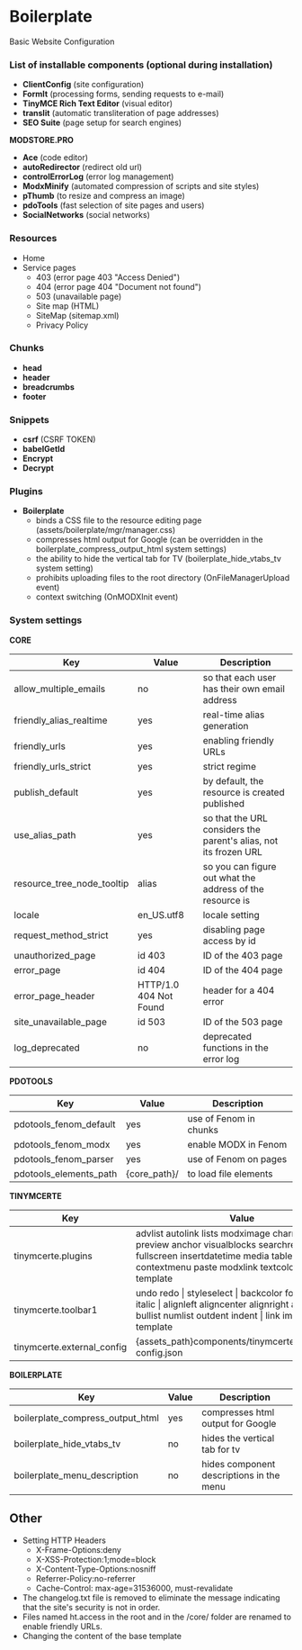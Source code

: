 # Boilerplate
Basic Website Configuration

### List of installable components (optional during installation)
 - **ClientConfig** (site configuration)
 - **FormIt** (processing forms, sending requests to e-mail)
 - **TinyMCE Rich Text Editor** (visual editor)
 - **translit** (automatic transliteration of page addresses)
 - **SEO Suite** (page setup for search engines)

  **MODSTORE.PRO**
 - **Ace** (code editor)
 - **autoRedirector** (redirect old url)
 - **controlErrorLog** (error log management)
 - **ModxMinify** (automated compression of scripts and site styles)
 - **pThumb** (to resize and compress an image)
 - **pdoTools** (fast selection of site pages and users)
 - **SocialNetworks** (social networks)
 

### Resources
 - Home
 - Service pages
    - 403 (error page 403 "Access Denied")
    - 404 (error page 404 "Document not found")
    - 503 (unavailable page)
    - Site map (HTML)
    - SiteMap (sitemap.xml)
    - Privacy Policy

### Chunks
 - **head** 
 - **header**
 - **breadcrumbs**
 - **footer**

### Snippets
 - **csrf** (CSRF TOKEN)
 - **babelGetId**
 - **Encrypt**
 - **Decrypt**

### Plugins
 - **Boilerplate**
    - binds a CSS file to the resource editing page (assets/boilerplate/mgr/manager.css)
    - compresses html output for Google (can be overridden in the boilerplate_compress_output_html system settings)
    - the ability to hide the vertical tab for TV (boilerplate_hide_vtabs_tv system setting)
    - prohibits uploading files to the root directory (OnFileManagerUpload event) 
    - context switching (OnMODXInit event)
 
### System settings
**CORE**
 
 | Key                         | Value                  | Description                                                      |
 |-----------------------------|------------------------|------------------------------------------------------------------| 
 | allow_multiple_emails       | no                     | so that each user has their own email address                    |
 | friendly_alias_realtime     | yes                    | real-time alias generation                                       |
 | friendly_urls               | yes                    | enabling friendly URLs                                           |
 | friendly_urls_strict        | yes                    | strict regime                                                    |
 | publish_default             | yes                    | by default, the resource is created published                    |
 | use_alias_path              | yes                    | so that the URL considers the parent's alias, not its frozen URL |
 | resource_tree_node_tooltip  | alias                  | so you can figure out what the address of the resource is        |
 | locale                      | en_US.utf8             | locale setting                                                   |
 | request_method_strict       | yes                    | disabling page access by id                                      |
 | unauthorized_page           | id 403                 | ID of the 403 page                                               |
 | error_page                  | id 404                 | ID of the 404 page                                               |
 | error_page_header           | HTTP/1.0 404 Not Found | header for a 404 error                                           |
 | site_unavailable_page       | id 503                 | ID of the 503 page                                               |
 | log_deprecated              | no                     | deprecated functions in the error log                            |
 
 
**PDOTOOLS**

 | Key                    | Value        | Description            |
 |------------------------|--------------|------------------------|
 | pdotools_fenom_default | yes          | use of Fenom in chunks |
 | pdotools_fenom_modx    | yes          | enable MODX in Fenom   |
 | pdotools_fenom_parser  | yes          | use of Fenom on pages  |
 | pdotools_elements_path | {core_path}/ | to load file elements  |

 
**TINYMCERTE**

 | Key                        | Value                                                                                                                                                                                          | Description     |
 |----------------------------|------------------------------------------------------------------------------------------------------------------------------------------------------------------------------------------------|-----------------|
 | tinymcerte.plugins         | advlist autolink lists modximage charmap print preview anchor visualblocks searchreplace code fullscreen insertdatetime media table contextmenu paste modxlink textcolor colorpicker template  | Plugins         |
 | tinymcerte.toolbar1        | undo redo \| styleselect \| backcolor forecolor bold italic \| alignleft aligncenter alignright alignjustify \| bullist numlist outdent indent \| link image \| template                       | Toolbar 1       |
 | tinymcerte.external_config | {assets_path}components/tinymcerte/js/external-config.json                                                                                                                                     | External config |
 
**BOILERPLATE**

 | Key                                | Value | Description                              |
 |------------------------------------|------|------------------------------------------|
 | boilerplate_compress_output_html   | yes  | compresses html output for Google        |
 | boilerplate_hide_vtabs_tv          | no   | hides the vertical tab for tv            |
 | boilerplate_menu_description       | no   | hides component descriptions in the menu |

## Other
 - Setting HTTP Headers
    - X-Frame-Options:deny
    - X-XSS-Protection:1;mode=block
    - X-Content-Type-Options:nosniff
    - Referrer-Policy:no-referrer
    - Cache-Control: max-age=31536000, must-revalidate
 - The changelog.txt file is removed to eliminate the message indicating that the site's security is not in order.
 - Files named ht.access in the root and in the /core/ folder are renamed to enable friendly URLs.
 - Changing the content of the base template